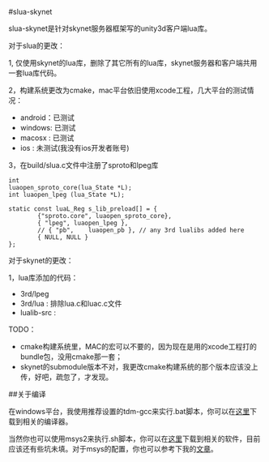 #slua-skynet

slua-skynet是针对skynet服务器框架写的unity3d客户端lua库。

对于slua的更改：

1, 仅使用skynet的lua库，删除了其它所有的lua库，skynet服务器和客户端共用一套lua库代码。

2，构建系统更改为cmake，mac平台依旧使用xcode工程，几大平台的测试情况：
*	android：已测试
*	windows: 已测试
*	macosx : 已测试
*	ios    : 未测试(我没有ios开发者账号)

3，在build/slua.c文件中注册了sproto和lpeg库

	int
	luaopen_sproto_core(lua_State *L);
	int luaopen_lpeg (lua_State *L);
	
	static const luaL_Reg s_lib_preload[] = {	
	        {"sproto.core", luaopen_sproto_core},
	        { "lpeg", luaopen_lpeg },
			// { "pb",    luaopen_pb }, // any 3rd lualibs added here
			{ NULL, NULL }
	};
	
对于skynet的更改：

1，lua库添加的代码：

*	3rd/lpeg
*	3rd/lua :  排除lua.c和luac.c文件
*	lualib-src : 


TODO：
*	cmake构建系统里，MAC的宏可以不要的，因为现在是用的xcode工程打的bundle包，没用cmake那一套；
*	skynet的submodule版本不对，我更改cmake构建系统的那个版本应该没上传，好吧，疏忽了，才发现。

##关于编译

在windows平台，我使用推荐设置的tdm-gcc来实行.bat脚本，你可以在[这里](http://tdm-gcc.tdragon.net/)下载到相关的编译器。

当然你也可以使用msys2来执行.sh脚本，你可以在[这里](http://msys2.github.io/)下载到相关的软件，目前应该还有些坑未填。对于msys的配置，你也可以参考下我的[文章](http://www.cnblogs.com/nottvlike/articles/5787142.html)。
	
	
